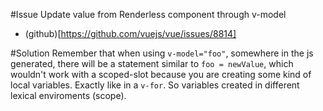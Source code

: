 #Issue
Update value from Renderless component through v-model

- (github)[https://github.com/vuejs/vue/issues/8814]

#Solution
Remember that when using `v-model="foo"`, somewhere in the js generated,
there will be a statement similar to `foo = newValue`, which wouldn't work
with a scoped-slot because you are creating some kind of local variables.
Exactly like in a `v-for`.
So variables created in different lexical enviroments (scope).
